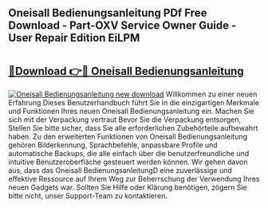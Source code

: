 ## Oneisall Bedienungsanleitung PDf Free Download - Part-OXV Service Owner Guide - User Repair Edition EiLPM

# <h2><a href="http://df2iv6.blite.top/?on=Oneisall+Bedienungsanleitung">🔗Download 👉🔴 Oneisall Bedienungsanleitung</a></h2>

[![Oneisall Bedienungsanleitung new download](https://i.imgur.com/lujVjoI.png)](http://df2iv6.blite.top/?on=Oneisall+Bedienungsanleitung)
Willkommen zu einer neuen Erfahrung Dieses Benutzerhandbuch führt Sie in die einzigartigen Merkmale und Funktionen Ihres neuen Oneisall Bedienungsanleitung ein. Machen Sie sich mit der Verpackung vertraut Bevor Sie die Verpackung entsorgen, Stellen Sie bitte sicher, dass Sie alle erforderlichen Zubehörteile aufbewahrt haben. Zu den erweiterten Funktionen von Oneisall Bedienungsanleitung gehören Bilderkennung, Sprachbefehle, anpassbare Profile und automatische Backups, die alle einfach über die benutzerfreundliche und intuitive Benutzeroberfläche gesteuert werden können. Wir gehen davon aus, dass das Oneisall BedienungsanleitungD eine zuverlässige und effektive Ressource auf Ihrem Weg zur Beherrschung der Verwendung Ihres neuen Gadgets war. Sollten Sie Hilfe oder Klärung benötigen, zögern Sie bitte nicht, unser Support-Team zu kontaktieren.

